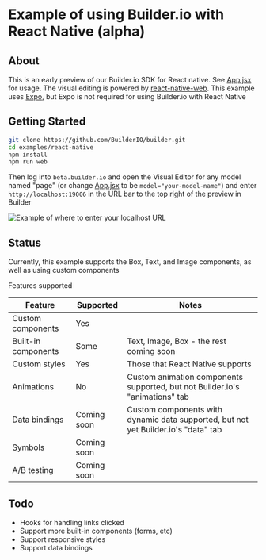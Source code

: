 # Example of using Builder.io with React Native (alpha)

## About

This is an early preview of our Builder.io SDK for React native. See [App.jsx](./App.jsx) for usage. The visual editing is powered by [react-native-web](https://github.com/necolas/react-native-web). This example uses [Expo](https://expo.io/), but Expo is not required for using Builder.io with React Native

## Getting Started

```bash
git clone https://github.com/BuilderIO/builder.git
cd examples/react-native
npm install
npm run web
```

Then log into `beta.builder.io` and open the Visual Editor for any model named "page" (or change [App.jsx](./App.jsx) to be `model="your-model-name"`) and enter `http://localhost:19006` in the URL bar to the top right of the preview in Builder

![Example of where to enter your localhost URL](https://cdn.builder.io/api/v1/image/assets%2FYJIGb4i01jvw0SRdL5Bt%2Fc464f6bcd4fe4ffc889c388d68700225)

## Status

Currently, this example supports the Box, Text, and Image components, as well as using custom components

Features supported

| Feature             | Supported   | Notes                                                                              |
| ------------------- | ----------- | ---------------------------------------------------------------------------------- |
| Custom components   | Yes         |                                                                                    |
| Built-in components | Some        | Text, Image, Box - the rest coming soon                                            |
| Custom styles       | Yes         | Those that React Native supports                                                   |
| Animations          | No          | Custom animation components supported, but not Builder.io's "animations" tab       |
| Data bindings       | Coming soon | Custom components with dynamic data supported, but not yet Builder.io's "data" tab |
| Symbols             | Coming soon |                                                                                    |
| A/B testing         | Coming soon |                                                                                    |

## Todo

- Hooks for handling links clicked
- Support more built-in components (forms, etc)
- Support responsive styles
- Support data bindings
